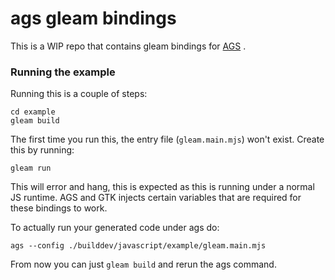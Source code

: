 # ags gleam bindings

This is a WIP repo that contains gleam bindings for [AGS](https://aylur.github.io/ags-docs/) .


### Running the example
Running this is a couple of steps:

```command
cd example
gleam build
```
The first time you run this, the entry file (`gleam.main.mjs`) won't exist. Create this by running:
```command
gleam run
```
This will error and hang, this is expected as this is running under a normal JS runtime. AGS and GTK injects certain variables that are required for these bindings to work.

To actually run your generated code under ags do:
```command
ags --config ./builddev/javascript/example/gleam.main.mjs
```
From now you can just `gleam build` and rerun the ags command.
